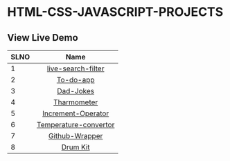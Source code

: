 # HTML-CSS-JAVASCRIPT-PROJECTS

## View Live Demo

| SLNO |                                                Name                                                |
| --- | :-------------------------------------------------------------------------------------------------: |
| 1   |                   [live-search-filter](https://live-search-filter-sanchita.netlify.app/)            |               
| 2   |                   [To-do-app](https://to-do-app-sanchita.netlify.app/)                              |
| 3   |                   [Dad-Jokes](https://dad-jokes-sanchita.netlify.app/)                              |
| 4   |                   [Tharmometer](https://tharmometer-sanchita.netlify.app/)                          |
| 5   |                   [Increment-Operator](https://increment-operator-sanchita.netlify.app/)            |
| 6   |                   [Temperature-convertor](https://temperature-convertor-sanchita.netlify.app/ )     |
| 7   |                   [Github-Wrapper](https://sanchita-github-wrapper-project.netlify.app/)            |
| 8   |                   [Drum Kit](https://sanchita-drum-kit.netlify.app/)                                |

 
